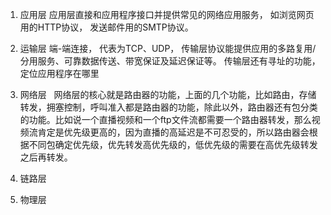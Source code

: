 1. 应用层
  应用层直接和应用程序接口并提供常见的网络应用服务， 如浏览网页用的HTTP协议， 发送邮件用的SMTP协议。

2. 运输层
端-端连接， 代表为TCP、UDP，
传输层协议能提供应用的多路复用/分用服务、可靠数据传送、带宽保证及延迟保证等。
传输层还有寻址的功能，定位应用程序在哪里
3. 网络层
  网络层的核心就是路由器的功能，上面的几个功能，比如路由，存储转发，拥塞控制，呼叫准入都是路由器的功能，除此以外，路由器还有包分类的功能。比如说一个直播视频和一个ftp文件流都需要一个路由器转发，那么视频流肯定是优先级更高的，因为直播的高延迟是不可忍受的，所以路由器会根据不同包确定优先级，优先转发高优先级的，低优先级的需要在高优先级转发之后再转发。
4. 链路层
5. 物理层